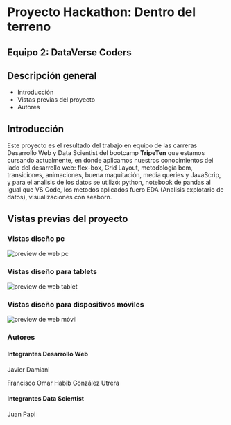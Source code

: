 # Proyecto Hackathon: Dentro del terreno

## Equipo 2: DataVerse Coders

## Descripción general

- Introducción
- Vistas previas del proyecto
- Autores

## Introducción

Este proyecto es el resultado del trabajo en equipo de las carreras Desarrollo Web y Data Scientist del bootcamp **TripeTen** que estamos cursando actualmente, en donde aplicamos nuestros conocimientos del lado del desarrollo web: flex-box, Grid Layout, metodología bem, transiciones, animaciones, buena maquitación, media queries y JavaScrip, y para el analisis de los datos se utilizó: python, notebook de pandas al igual que VS Code,
los metodos aplicados fuero EDA (Analisis explotario de datos), visualizaciones con seaborn.

## Vistas previas del proyecto

### Vistas diseño pc

![preview de web pc](./images/screen1.png)

### Vistas diseño para tablets

![preview de web tablet](./images/screen2.png)

### Vistas diseño para dispositivos móviles

![preview de web móvil](./images/screen3.png)

### Autores

#### Integrantes Desarrollo Web

Javier Damiani

Francisco Omar Habib González Utrera

#### Integrantes Data Scientist

Juan Papi
